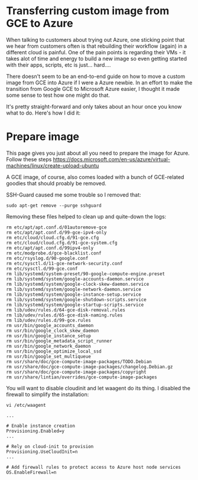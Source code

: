 # Transferring custom image from GCE to Azure

When talking to customers about trying out Azure, one sticking point that we hear from customers often is that rebuilding
their workflow (again) in a different cloud is painful. One of the pain points is regarding their VMs - it takes alot of time
and energy to build a new image so even getting started with their apps, scripts, etc is just... hard.... 

There doesn't seem to be an end-to-end guide on how to move a custom image from GCE into Azure if I were a Azure newbie.
In an effort to make the transition from Google GCE to Microsoft Azure easier, I thought it made some sense to test how one 
might do that. 

It's pretty straight-forward and only takes about an hour once you know what to do. Here's how I did it:

# Prepare image

This page gives you just about all you need to prepare the image for Azure. Follow these steps 
https://docs.microsoft.com/en-us/azure/virtual-machines/linux/create-upload-ubuntu

A GCE image, of course, also comes loaded with a bunch of GCE-related goodies that should proably be removed. 

SSH-Guard caused me some trouble so I removed that:
```
sudo apt-get remove --purge sshguard
```

Removing these files helped to clean up and quite-down the logs:
```cd /
rm etc/apt/apt.conf.d/01autoremove-gce 
rm etc/apt/apt.conf.d/99-gce-ipv4-only 
rm etc/cloud/cloud.cfg.d/91-gce.cfg
rm etc/cloud/cloud.cfg.d/91-gce-system.cfg
rm etc/apt/apt.conf.d/99ipv4-only 
rm etc/modprobe.d/gce-blacklist.conf
rm etc/rsyslog.d/90-google.conf
rm etc/sysctl.d/11-gce-network-security.conf 
rm etc/sysctl.d/99-gce.conf 
rm lib/systemd/system-preset/90-google-compute-engine.preset
rm lib/systemd/system/google-accounts-daemon.service
rm lib/systemd/system/google-clock-skew-daemon.service
rm lib/systemd/system/google-network-daemon.service
rm lib/systemd/system/google-instance-setup.service
rm lib/systemd/system/google-shutdown-scripts.service
rm lib/systemd/system/google-startup-scripts.service
rm lib/udev/rules.d/64-gce-disk-removal.rules
rm lib/udev/rules.d/65-gce-disk-naming.rules
rm lib/udev/rules.d/99-gce.rules
rm usr/bin/google_accounts_daemon
rm usr/bin/google_clock_skew_daemon
rm usr/bin/google_instance_setup
rm usr/bin/google_metadata_script_runner
rm usr/bin/google_network_daemon
rm usr/bin/google_optimize_local_ssd
rm usr/bin/google_set_multiqueue
rm usr/share/doc/gce-compute-image-packages/TODO.Debian
rm usr/share/doc/gce-compute-image-packages/changelog.Debian.gz
rm usr/share/doc/gce-compute-image-packages/copyright
rm usr/share/lintian/overrides/gce-compute-image-packages
```


You will want to disable cloudinit and let waagent do its thing. I disabled the firewall to simplify the installation:
```
vi /etc/waagent

...

# Enable instance creation
Provisioning.Enabled=y
...

# Rely on cloud-init to provision
Provisioning.UseCloudInit=n
...

# Add firewall rules to protect access to Azure host node services
OS.EnableFirewall=n
```

